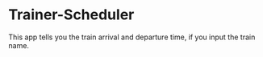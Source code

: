 # Trainer-Scheduler
This app tells you the train arrival and departure time, if you input the train name.

